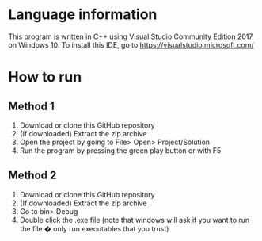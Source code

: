 # Language information 
This program is written in C++ using Visual Studio Community Edition 2017 on Windows 10. To install this IDE, go to https://visualstudio.microsoft.com/ 
# How to run 
## Method 1 
1. Download or clone this GitHub repository 
2. (If downloaded) Extract the zip archive
3. Open the project by going to File> Open> Project/Solution 
4. Run the program by pressing the green play button or with F5
## Method 2
1. Download or clone this GitHub repository 
2. (If downloaded) Extract the zip archive
3. Go to bin> Debug
4. Double click the .exe file (note that windows will ask if you want to run the file � only run executables that you trust)
